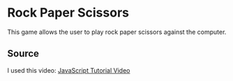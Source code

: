 # Rock Paper Scissors

This game allows the user to play rock paper scissors against the computer.  

## Source
  
I used this video: [JavaScript Tutorial Video](https://www.youtube.com/watch?v=SBmSRK3feww&t=9786s)  
